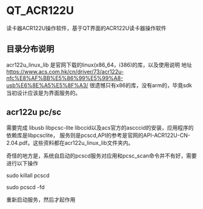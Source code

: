 # QT_ACR122U
读卡器ACR122U操作软件，基于QT界面的ACR122U读卡器操作软件

## 目录分布说明
 acr122u_linux_lib 是官网下载的linux(x86_64，i386)的库，以及使用说明 地址 
 https://www.acs.com.hk/cn/driver/73/acr122u-nfc%E8%AF%BB%E5%86%99%E5%99%A8-usb%E6%8E%A5%E5%8F%A3/
 很遗憾只有x86的库，没有arm的，毕竟sdk当初设计应该是为界面服务的。
## acr122u pc/sc
 需要完成 libusb libpcsc-lite libccid以及acs官方的ascccid的安装，应用程序的依赖库是libpcsclite，
 服务则是pcscd,API的参考是官网的API-ACR122U-CN-2.04.pdf。这些资料都在acr122u_linux_lib文件夹内。
 
奇怪的地方是，系统自启动的pcscd服务对应用和pcsc_scan命令并不有好，需要进行以下操作

sudo killall pcscd

sudo pcscd -fd

重新启动服务，然后才起作用